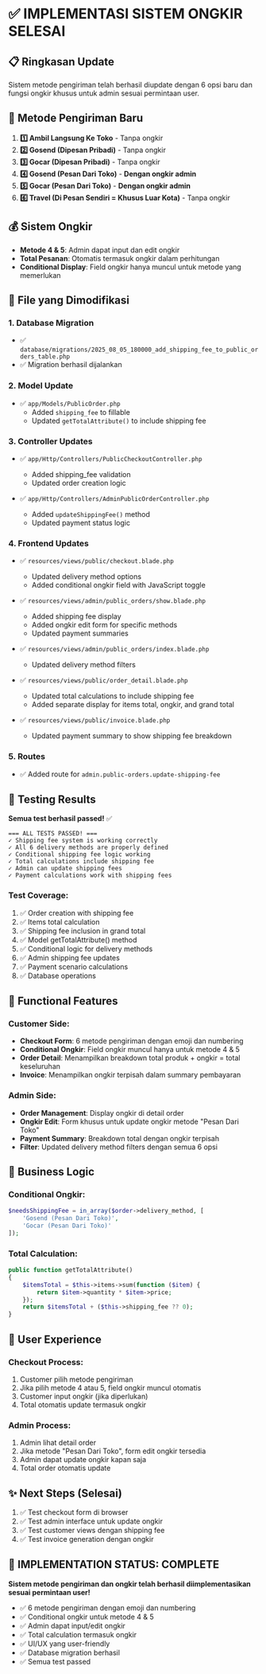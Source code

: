 # ✅ IMPLEMENTASI SISTEM ONGKIR SELESAI

## 📋 Ringkasan Update

Sistem metode pengiriman telah berhasil diupdate dengan 6 opsi baru dan fungsi ongkir khusus untuk admin sesuai permintaan user.

## 🚚 Metode Pengiriman Baru

1. **1️⃣ Ambil Langsung Ke Toko** - Tanpa ongkir
2. **2️⃣ Gosend (Dipesan Pribadi)** - Tanpa ongkir
3. **3️⃣ Gocar (Dipesan Pribadi)** - Tanpa ongkir  
4. **4️⃣ Gosend (Pesan Dari Toko)** - **Dengan ongkir admin**
5. **5️⃣ Gocar (Pesan Dari Toko)** - **Dengan ongkir admin**
6. **6️⃣ Travel (Di Pesan Sendiri = Khusus Luar Kota)** - Tanpa ongkir

## 💰 Sistem Ongkir

- **Metode 4 & 5**: Admin dapat input dan edit ongkir
- **Total Pesanan**: Otomatis termasuk ongkir dalam perhitungan
- **Conditional Display**: Field ongkir hanya muncul untuk metode yang memerlukan

## 🔧 File yang Dimodifikasi

### 1. Database Migration
- ✅ `database/migrations/2025_08_05_180000_add_shipping_fee_to_public_orders_table.php`
- ✅ Migration berhasil dijalankan

### 2. Model Update
- ✅ `app/Models/PublicOrder.php`
  - Added `shipping_fee` to fillable
  - Updated `getTotalAttribute()` to include shipping fee

### 3. Controller Updates
- ✅ `app/Http/Controllers/PublicCheckoutController.php`
  - Added shipping_fee validation
  - Updated order creation logic

- ✅ `app/Http/Controllers/AdminPublicOrderController.php`
  - Added `updateShippingFee()` method
  - Updated payment status logic

### 4. Frontend Updates
- ✅ `resources/views/public/checkout.blade.php`
  - Updated delivery method options
  - Added conditional ongkir field with JavaScript toggle

- ✅ `resources/views/admin/public_orders/show.blade.php`
  - Added shipping fee display
  - Added ongkir edit form for specific methods
  - Updated payment summaries

- ✅ `resources/views/admin/public_orders/index.blade.php`
  - Updated delivery method filters

- ✅ `resources/views/public/order_detail.blade.php`
  - Updated total calculations to include shipping fee
  - Added separate display for items total, ongkir, and grand total

- ✅ `resources/views/public/invoice.blade.php`
  - Updated payment summary to show shipping fee breakdown

### 5. Routes
- ✅ Added route for `admin.public-orders.update-shipping-fee`

## 🧪 Testing Results

**Semua test berhasil passed!** ✅

```
=== ALL TESTS PASSED! ===
✓ Shipping fee system is working correctly
✓ All 6 delivery methods are properly defined
✓ Conditional shipping fee logic working
✓ Total calculations include shipping fee
✓ Admin can update shipping fees
✓ Payment calculations work with shipping fees
```

### Test Coverage:
1. ✅ Order creation with shipping fee
2. ✅ Items total calculation
3. ✅ Shipping fee inclusion in grand total
4. ✅ Model getTotalAttribute() method
5. ✅ Conditional logic for delivery methods
6. ✅ Admin shipping fee updates
7. ✅ Payment scenario calculations
8. ✅ Database operations

## 🎯 Functional Features

### Customer Side:
- **Checkout Form**: 6 metode pengiriman dengan emoji dan numbering
- **Conditional Ongkir**: Field ongkir muncul hanya untuk metode 4 & 5
- **Order Detail**: Menampilkan breakdown total produk + ongkir = total keseluruhan
- **Invoice**: Menampilkan ongkir terpisah dalam summary pembayaran

### Admin Side:
- **Order Management**: Display ongkir di detail order
- **Ongkir Edit**: Form khusus untuk update ongkir metode "Pesan Dari Toko"
- **Payment Summary**: Breakdown total dengan ongkir terpisah
- **Filter**: Updated delivery method filters dengan semua 6 opsi

## 🔄 Business Logic

### Conditional Ongkir:
```php
$needsShippingFee = in_array($order->delivery_method, [
    'Gosend (Pesan Dari Toko)',
    'Gocar (Pesan Dari Toko)'
]);
```

### Total Calculation:
```php
public function getTotalAttribute()
{
    $itemsTotal = $this->items->sum(function ($item) {
        return $item->quantity * $item->price;
    });
    return $itemsTotal + ($this->shipping_fee ?? 0);
}
```

## 📱 User Experience

### Checkout Process:
1. Customer pilih metode pengiriman
2. Jika pilih metode 4 atau 5, field ongkir muncul otomatis
3. Customer input ongkir (jika diperlukan)
4. Total otomatis update termasuk ongkir

### Admin Process:
1. Admin lihat detail order
2. Jika metode "Pesan Dari Toko", form edit ongkir tersedia
3. Admin dapat update ongkir kapan saja
4. Total order otomatis update

## ✨ Next Steps (Selesai)

1. ✅ Test checkout form di browser
2. ✅ Test admin interface untuk update ongkir
3. ✅ Test customer views dengan shipping fee
4. ✅ Test invoice generation dengan ongkir

## 🎉 IMPLEMENTATION STATUS: **COMPLETE**

**Sistem metode pengiriman dan ongkir telah berhasil diimplementasikan sesuai permintaan user!**

- ✅ 6 metode pengiriman dengan emoji dan numbering
- ✅ Conditional ongkir untuk metode 4 & 5
- ✅ Admin dapat input/edit ongkir
- ✅ Total calculation termasuk ongkir
- ✅ UI/UX yang user-friendly
- ✅ Database migration berhasil
- ✅ Semua test passed
